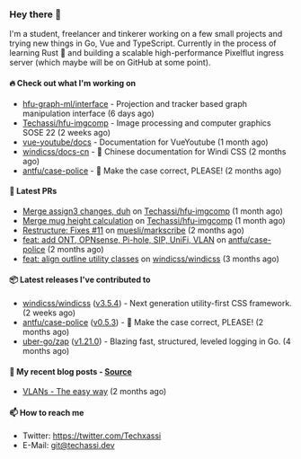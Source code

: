 ### Hey there 👋

I'm a student, freelancer and tinkerer working on a few small projects and trying new things in Go,
Vue and TypeScript. Currently in the process of learning Rust 🦀 and building a scalable high-performance
Pixelflut ingress server (which maybe will be on GitHub at some point).

#### 🔥 Check out what I'm working on


- [hfu-graph-ml/interface](https://github.com/hfu-graph-ml/interface) - Projection and tracker based graph manipulation interface (6 days ago)
- [Techassi/hfu-imgcomp](https://github.com/Techassi/hfu-imgcomp) - Image processing and computer graphics SOSE 22 (2 weeks ago)
- [vue-youtube/docs](https://github.com/vue-youtube/docs) - Documentation for VueYoutube (1 month ago)
- [windicss/docs-cn](https://github.com/windicss/docs-cn) - 📖 Chinese documentation for Windi CSS (2 months ago)
- [antfu/case-police](https://github.com/antfu/case-police) - 🚨 Make the case correct, PLEASE! (2 months ago)

#### 🧪 Latest PRs


- [Merge assign3 changes, duh](https://github.com/Techassi/hfu-imgcomp/pull/2) on [Techassi/hfu-imgcomp](https://github.com/Techassi/hfu-imgcomp) (1 month ago)
- [Merge mug height calculation](https://github.com/Techassi/hfu-imgcomp/pull/1) on [Techassi/hfu-imgcomp](https://github.com/Techassi/hfu-imgcomp) (1 month ago)
- [Restructure: Fixes #11](https://github.com/muesli/markscribe/pull/42) on [muesli/markscribe](https://github.com/muesli/markscribe) (2 months ago)
- [feat: add ONT, OPNsense, Pi-hole, SIP, UniFi, VLAN](https://github.com/antfu/case-police/pull/88) on [antfu/case-police](https://github.com/antfu/case-police) (2 months ago)
- [feat: align outline utility classes](https://github.com/windicss/windicss/pull/716) on [windicss/windicss](https://github.com/windicss/windicss) (3 months ago)

#### 📦 Latest releases I've contributed to


- [windicss/windicss](https://github.com/windicss/windicss/releases/tag/v3.5.4) ([v3.5.4](https://github.com/windicss/windicss/releases/tag/v3.5.4)) - Next generation utility-first CSS framework. (2 weeks ago)
- [antfu/case-police](https://github.com/antfu/case-police/releases/tag/v0.5.3) ([v0.5.3](https://github.com/antfu/case-police/releases/tag/v0.5.3)) - 🚨 Make the case correct, PLEASE! (2 months ago)
- [uber-go/zap](https://github.com/uber-go/zap/releases/tag/v1.21.0) ([v1.21.0](https://github.com/uber-go/zap/releases/tag/v1.21.0)) - Blazing fast, structured, leveled logging in Go. (4 months ago)

#### 📜 My recent blog posts - [Source](https://github.com/Techassi/page)


- [VLANs - The easy way](https://techassi.dev/posts/vlans-the-easy-way/) (2 months ago)

#### 📫 How to reach me

- Twitter: https://twitter.com/Techxassi
- E-Mail: git@techassi.dev

